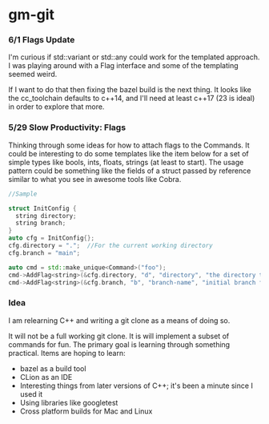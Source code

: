 # gm-git


### 6/1 Flags Update

I'm curious if std::variant or std::any could work for the templated approach.  I was playing around with a Flag interface and some of the templating seemed weird. 

If I want to do that then fixing the bazel build is the next thing.  It looks like the cc_toolchain defaults to c++14, and I'll need at least c++17 (23 is ideal) in order to explore that more.


### 5/29 Slow Productivity: Flags

Thinking through some ideas for how to attach flags to the Commands.  It could be interesting to do some templates like the item below for a set of simple types like bools, ints, floats, strings (at least to start).  The usage
pattern could be something like the fields of a struct passed by reference similar to what you see in awesome tools like Cobra.


```cpp {class="my-class" id="my-codeblock" lineNos=inline tabWidth=2}
//Sample

struct InitConfig {
  string directory;
  string branch;
}
auto cfg = InitConfig{};
cfg.directory = ".";  //For the current working directory
cfg.branch = "main";

auto cmd = std::make_unique<Command>("foo");
cmd->AddFlag<string>(&cfg.directory, "d", "directory", "the directory to create the");
cmd->AddFlag<string>(&cfg.branch, "b", "branch-name", "initial branch for the repo");

```

### Idea

I am relearning C++ and writing a git clone as a means of doing so.

It will not be a full working git clone.  It is will implement a subset of commands for fun.  The primary goal is learning through something practical.  Items are hoping to learn:
* bazel as a build tool
* CLion as an IDE
* Interesting things from later versions of C++; it's been a minute since I used it
* Using libraries like googletest
* Cross platform builds for Mac and Linux


